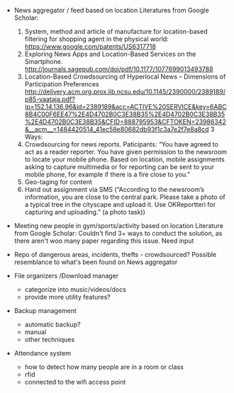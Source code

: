 
- News aggregator / feed based on location
Literatures from Google Scholar:
  1. System, method and article of manufacture for location-based filtering for shopping agent in the physical world: https://www.google.com/patents/US6317718
  2. Exploring News Apps and Location-Based Services on the Smartphone. http://journals.sagepub.com/doi/pdf/10.1177/1077699013493788
  3. Location-Based Crowdsourcing of Hyperlocal News – Dimensions of Participation Preferences http://delivery.acm.org.prox.lib.ncsu.edu/10.1145/2390000/2389189/p85-vaataja.pdf?ip=152.14.136.96&id=2389189&acc=ACTIVE%20SERVICE&key=6ABC8B4C00F6EE47%2E4D4702B0C3E38B35%2E4D4702B0C3E38B35%2E4D4702B0C3E38B35&CFID=888795953&CFTOKEN=23986342&__acm__=1484420514_41ec58e80682db93f1c3a7e2f7e8a8cd
 3 Ways:
  1. Crowdsourcing for news reports. Paticipants: “You have agreed to act as a reader reporter. You have given permission to the newsroom to locate your mobile phone. Based on location, mobile assignments asking to capture multimedia or for reporting can be sent to your mobile phone, for example if there is a fire close to you.”
  2. Geo-taging for content
  3. Hand out assignment via SMS (“According to the newsroom’s information, you are close to the central park. Please take a photo of a typical tree in the cityscape and upload it. Use OKReportteri for capturing and uploading.” (a photo task))
  

- Meeting new people in gym/sports/activity based on location
Literature from Google Scholar:
  Couldn't find 3+ ways to conduct the solution, as there aren't woo many paper regarding this issue. Need input
  
- Repo of dangerous areas, incidents, thefts - crowdsourced?
Possible resemblance to what's been found on News aggregator
  
  
- File organizers /Download manager
    - categorize into music/videos/docs
    - provide more utility features?
- Backup management
    - automatic backup?
    - manual
    - other techniques
- Attendance system
    - how to detect how many people are in a room or class 
    - rfid
    - connected to the wifi access point
